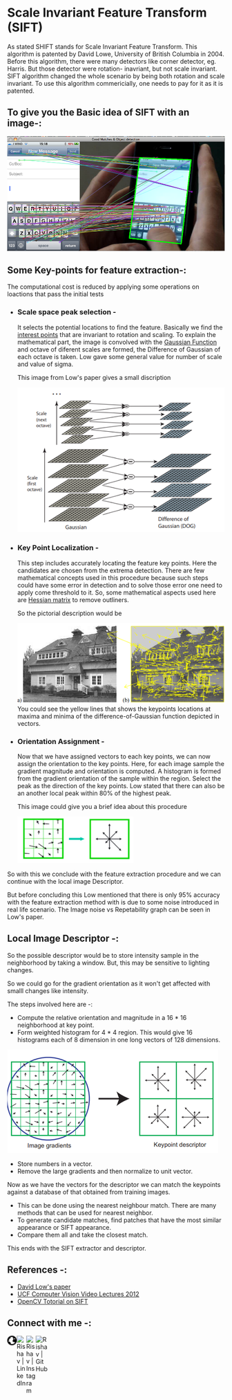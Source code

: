 
# Scale Invariant Feature Transform (SIFT) 

As stated SHIFT stands for Scale Invariant Feature Transform. This algorithm is patented by David Lowe, University of British Columbia in 2004. Before this algorithm, there were many detectors like corner detector, eg. Harris. But those detector were rotation- inavriant, but not scale invariant. SIFT algorithm changed the whole scenario by being both rotation and scale invariant. To use this algorithm commericially, one needs to pay for it as it is patented.  

## To give you the Basic idea of SIFT with an image-:

![sift into](extras/sift_intro.png)

## Some Key-points for feature extraction-:
The computational cost is reduced by applying some operations on loactions that pass the initial tests

- ### Scale space peak selection -
  It selects the potential locations to find the feature. Basically we find the [interest points][interest_point] that are invariant to rotation and scaling. To explain the mathematical part, the image is convolved with the [Gaussian Function][gaussian] and octave of diferent scales are formed, the Difference of Gaussian of each octave is taken. Low gave some general value for number of scale and value of sigma.

  This image from Low's paper gives a small discription

  ![Gaussian Difference](extras/Gaussian.PNG)

- ### Key Point Localization -
  This step includes accurately locating the feature key points. Here the candidates are chosen from the extrema detection. There are few mathematical concepts used in this procedure because such steps could have some error in detection and to solve those error one need to apply come threshold to it. So, some mathematical aspects used here are [Hessian matrix][Hessian_matrix] to remove outliners.
  
  So the pictorial description would be

  ![Extrema](extras/extrema.PNG) 
   You could see the yellow lines that shows the keypoints locations at maxima and minima of the difference-of-Gaussian function depicted in vectors. 

- ### Orientation Assignment - 
  Now that we have assigned vectors to each key points, we can now assign the orientation to the key points. Here, for each image sample the gradient magnitude and orientation is computed. A histogram is formed from the gradient orientation of the sample within the region. Select the peak as the direction of the key points. Low stated that there can also be an another local peak within 80% of the highest peak. 

  This image could give you a brief idea about this procedure

  ![Orientation assignment](extras/orientation.PNG) 

So with this we conclude with the feature extraction procedure and we can continue with the local image Descriptor. 

But before concluding this Low mentioned that there is only 95% accuracy with the feature extraction method with is due to some noise introduced in real life scenario. The Image noise vs Repetability graph can be seen in Low's paper.

## Local Image Descriptor -:
So the possible descriptor would be to store intensity sample in the neighborhood by taking a window. But, this may be sensitive to lighting changes.

So we could go for the gradient orientation as it won't get affected with smalll changes like intensity. 

The steps involved here are -:

- Compute the relative orientation and magnitude in a 16 * 16 neighborhood at key point.
- Form weighted histogram for 4 * 4 region. This would give 16 histograms each of 8 dimension in one long vectors of 128 dimensions. 

![descriptor](extras/descriptor.PNG) 

- Store numbers in a vector.
- Remove the large gradients and then normalize to unit vector.

Now as we have the vectors for the descriptor we can match the keypoints against a database of that obtained from training images. 

- This can be done using the nearest neighbour match. There are many methods that can be used for nearest neighbor.
- To generate candidate matches, find patches that have the most similar appearance or SIFT appearance.
- Compare them all and take the closest match. 

This ends with the SIFT extractor and descriptor. 

## References -:
- [David Low's paper][Low's paper] 
- [UCF Computer Vision Video Lectures 2012][Lectures] 
- [OpenCV Totorial on SIFT][opencv tut]


## Connect with me -:

[<img align="left" alt="intr  uder.com" width="22px" src="https://raw.githubusercontent.com/iconic/open-iconic/master/svg/globe.svg" />][mywebsite]


[<img align="left" alt="Rishav | LinkedIn" width="22px" src="https://cdn.jsdelivr.net/npm/simple-icons@v3/icons/linkedin.svg" />][linkedin]

[<img align="left" alt="Rishav | Instagram" width="22px" src="https://cdn.jsdelivr.net/npm/simple-icons@v3/icons/instagram.svg" />][instagram]
[<img align="left" alt="Rishav | GitHub" width="28px" src="https://img.icons8.com/ios-glyphs/30/000000/github.png" />][github]







[interest_point]: https://www.youtube.com/watch?v=m-yK8j4o56s
[Hessian_matrix]: https://www.youtube.com/watch?v=LbBcuZukCAw
[gaussian]: https://www.youtube.com/results?search_query=Gaussian+kernel
[Low's paper]: https://www.cs.ubc.ca/~lowe/papers/ijcv04.pdf
[Lectures]: https://www.youtube.com/watch?v=NPcMS49V5hg&t=3071s
[opencv tut]: https://opencv-python-tutroals.readthedocs.io/en/latest/py_tutorials/py_feature2d/py_sift_intro/py_sift_intro.html
[instagram]: https://www.instagram.com/rishav.dash/
[linkedin]: https://www.linkedin.com/in/rishav-dash-4b1b84189/
[mywebsite]:https://9930046.wixsite.com/intruder
[github]: https://github.com/Rishav-hub



